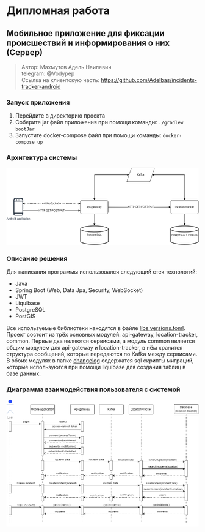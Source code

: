 # Дипломная работа

## Мобильное приложение для фиксации происшествий и информирования о них (Сервер)
> Автор: Махмутов Адель Наилевич  
telegram: @Vodypep  
Ссылка на клиентскую часть: https://github.com/Adelbas/incidents-tracker-android

### Запуск приложения
1. Перейдите в директорию проекта
2. Соберите jar файл приложения при помощи команды: `./gradlew bootJar`
3. Запустите docker-compose файл при помощи команды: `docker-compose up`

### Архитектура системы
![system](docs/images/system-arch.png)

### Описание решения
Для написания программы использовался следующий стек технологий:
* Java
* Spring Boot (Web, Data Jpa, Security, WebSocket)
* JWT
* Liquibase
* PostgreSQL
* PostGIS

Все используемые библиотеки находятся в файле [libs.versions.toml](gradle/libs.versions.toml).  
Проект состоит из трёх основных модулей: api-gateway, location-tracker, common. Первые два являются сервисами, а модуль common является общим модулем для api-gateway и location-tracker, в нём хранится структура сообщений, которые передаются по Kafka между сервисами.  
В обоих модулях в папке [changelog](location-tracker/src/main/resources/db/changelog) содержатся sql скрипты миграций, которые используются при помощи liquibase для создания таблиц в базе данных.

### Диаграмма взаимодействия пользователя с системой
![flow](docs/images/user-flow.png)